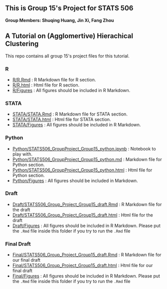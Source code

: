 ## This is Group 15's Project for STATS 506
**Group Members: Shuqing Huang, Jin Xi, Fang Zhou**

## A Tutorial on (Agglomertive) Hierachical Clustering
This repo contains all group 15's project files for this tutorial.

### R
  - [R/R.Rmd](./R/R.Rmd) : R Markdown file for R section.
  - [R/R.html](./R/R.html) : Html file for R section.
  - [R/Figures](./R/Figures) : All figures should be included in R Markdown.
### STATA

  - [STATA/STATA.Rmd](./STATA/STATA.Rmd) : R Markdown file for STATA section.
  - [STATA/STATA.html](./STATA/STATA.html) : Html file for STATA section.
  - [STATA/Figures](./STATA/Figures) : All figures should be included in R Markdown.

### Python
 
  - [Python/STATS506_GroupProject_Group15_python.ipynb](./Python/STATS506_GroupProject_Group15_python.ipynb) : Notebook to play with.
  - [Python/STATS506_GroupProject_Group15_python.md](./Python/STATS506_GroupProject_Group15_python.md) : Markdown file for Python section.
  - [Python/STATS506_GroupProject_Group15_python.html](./Python/STATS506_GroupProject_Group15_python.html) : Html file for Python section.
  - [Python/Figures](./Python/Figures) : All figures should be included in Markdown.
  
### Draft
  - [Draft/STATS506_Group_Project_Group15_draft.Rmd](./Draft/STATS506_Group_Project_Group15_draft.Rmd) : R Markdown file for the draft
  - [Draft/STATS506_Group_Project_Group15_draft.html](./Draft/STATS506_Group_Project_Group15_draft.html) : Html file for the draft
  - [Draft/Figures](./Draft/Figures) : All figures should be included in R Markdown. Please put the `.Rmd` file inside this folder if you try to run the `.Rmd` file


### Final Draft
  - [Final/STATS506_Group_Project_Group15_draft.Rmd](./Final/STATS506_Group_Project_Group15_final.Rmd) : R Markdown file for our final draft
  - [Final/STATS506_Group_Project_Group15_draft.html](./Final/STATS506_Group_Project_Group15_final.html) : Html file for our final draft
  - [Final/Figures](./Final/Figures) : All figures should be included in R Markdown. Please put the `.Rmd` file inside this folder if you try to run the `.Rmd` file

